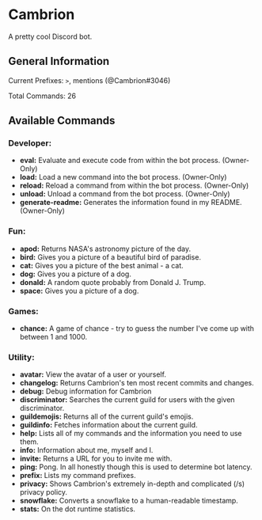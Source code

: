 # Cambrion
A pretty cool Discord bot.

## General Information

Current Prefixes: `>`, mentions (@Cambrion#3046)

Total Commands: 26

## Available Commands

### Developer:

* **eval:** Evaluate and execute code from within the bot process. (Owner-Only)
* **load:** Load a new command into the bot process. (Owner-Only)
* **reload:** Reload a command from within the bot process. (Owner-Only)
* **unload:** Unload a command from the bot process. (Owner-Only)
* **generate-readme:** Generates the information found in my README. (Owner-Only)

### Fun:

* **apod:** Returns NASA's astronomy picture of the day.
* **bird:** Gives you a picture of a beautiful bird of paradise.
* **cat:** Gives you a picture of the best animal - a cat.
* **dog:** Gives you a picture of a dog.
* **donald:** A random quote probably from Donald J. Trump.
* **space:** Gives you a picture of a dog.

### Games:

* **chance:** A game of chance - try to guess the number I've come up with between 1 and 1000.

### Utility:

* **avatar:** View the avatar of a user or yourself.
* **changelog:** Returns Cambrion's ten most recent commits and changes.
* **debug:** Debug information for Cambrion
* **discriminator:** Searches the current guild for users with the given discriminator.
* **guildemojis:** Returns all of the current guild's emojis.
* **guildinfo:** Fetches information about the current guild.
* **help:** Lists all of my commands and the information you need to use them.
* **info:** Information about me, myself and I.
* **invite:** Returns a URL for you to invite me with.
* **ping:** Pong. In all honestly though this is used to determine bot latency.
* **prefix:** Lists my command prefixes.
* **privacy:** Shows Cambrion's extremely in-depth and complicated (/s) privacy policy.
* **snowflake:** Converts a snowflake to a human-readable timestamp.
* **stats:** On the dot runtime statistics.